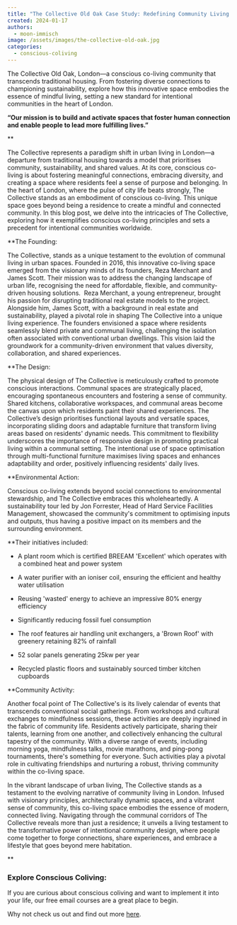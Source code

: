 ```yaml
---
title: "The Collective Old Oak Case Study: Redefining Community Living in Central London"
created: 2024-01-17
authors:
  - moon-immisch
image: /assets/images/the-collective-old-oak.jpg
categories:
  - conscious-coliving
---
```


The Collective Old Oak, London—a conscious co-living community that transcends traditional housing. From fostering diverse connections to championing sustainability, explore how this innovative space embodies the essence of mindful living, setting a new standard for intentional communities in the heart of London.


**“Our mission is to build and activate spaces that foster human connection and enable people to lead more fulfilling lives.”[](https://www.thecollective.com/)**

**

The Collective represents a paradigm shift in urban living in London—a departure from traditional housing towards a model that prioritises community, sustainability, and shared values. At its core, conscious co-living is about fostering meaningful connections, embracing diversity, and creating a space where residents feel a sense of purpose and belonging. In the heart of London, where the pulse of city life beats strongly, The Collective stands as an embodiment of conscious co-living. This unique space goes beyond being a residence to create a mindful and connected community. In this blog post, we delve into the intricacies of The Collective, exploring how it exemplifies conscious co-living principles and sets a precedent for intentional communities worldwide.

**The Founding:

The Collective, stands as a unique testament to the evolution of communal living in urban spaces. Founded in 2016, this innovative co-living space emerged from the visionary minds of its founders, Reza Merchant and James Scott. Their mission was to address the changing landscape of urban life, recognising the need for affordable, flexible, and community-driven housing solutions.  Reza Merchant, a young entrepreneur, brought his passion for disrupting traditional real estate models to the project. Alongside him, James Scott, with a background in real estate and sustainability, played a pivotal role in shaping The Collective into a unique living experience. The founders envisioned a space where residents seamlessly blend private and communal living, challenging the isolation often associated with conventional urban dwellings. This vision laid the groundwork for a community-driven environment that values diversity, collaboration, and shared experiences.

**The Design:

The physical design of The Collective is meticulously crafted to promote conscious interactions. Communal spaces are strategically placed, encouraging spontaneous encounters and fostering a sense of community. Shared kitchens, collaborative workspaces, and communal areas become the canvas upon which residents paint their shared experiences. The Collective’s design prioritises functional layouts and versatile spaces, incorporating sliding doors and adaptable furniture that transform living areas based on residents' dynamic needs. This commitment to flexibility underscores the importance of responsive design in promoting practical living within a communal setting. The intentional use of space optimisation through multi-functional furniture maximises living spaces and enhances adaptability and order, positively influencing residents' daily lives.

**Environmental Action:

Conscious co-living extends beyond social connections to environmental stewardship, and The Collective embraces this wholeheartedly. A  sustainability tour led by Jon Forrester, Head of Hard Service Facilities Management, showcased the community's commitment to optimising inputs and outputs, thus having a positive impact on its members and the surrounding environment. 

**Their initiatives included:

- A plant room which is certified BREEAM 'Excellent' which operates with a combined heat and power system
    
- A water purifier with an ioniser coil, ensuring the efficient and healthy water utilisation 
    
- Reusing 'wasted' energy to achieve an impressive 80% energy efficiency
    
- Significantly reducing fossil fuel consumption
    
- The roof features air handling unit exchangers, a 'Brown Roof' with greenery retaining 82% of rainfall
    
- 52 solar panels generating 25kw per year
    
- Recycled plastic floors and sustainably sourced timber kitchen cupboards 
    

**Community Activity:

Another focal point of The Collective's is its lively calendar of events that transcends conventional social gatherings. From workshops and cultural exchanges to mindfulness sessions, these activities are deeply ingrained in the fabric of community life. Residents actively participate, sharing their talents, learning from one another, and collectively enhancing the cultural tapestry of the community. With a diverse range of events, including morning yoga, mindfulness talks, movie marathons, and ping-pong tournaments, there's something for everyone. Such activities play a pivotal role in cultivating friendships and nurturing a robust, thriving community within the co-living space.


In the vibrant landscape of urban living, The Collective stands as a testament to the evolving narrative of community living in London. Infused with visionary principles, architecturally dynamic spaces, and a vibrant sense of community, this co-living space embodies the essence of modern, connected living. Navigating through the communal corridors of The Collective reveals more than just a residence; it unveils a living testament to the transformative power of intentional community design, where people come together to forge connections, share experiences, and embrace a lifestyle that goes beyond mere habitation.

**
### Explore Conscious Coliving: 

If you are curious about conscious coliving and want to implement it into your life, our free email courses are a great place to begin. 

Why not check us out and find out more [here](https://lifeitself.org/conscious-coliving).